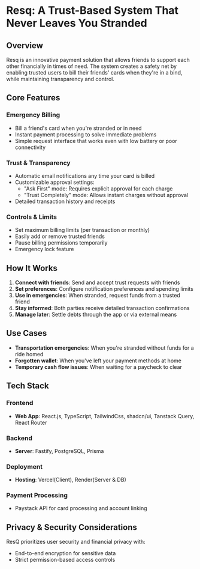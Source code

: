 # Resq: A Trust-Based System That Never Leaves You Stranded

## Overview
Resq is an innovative payment solution that allows friends to support each other financially in times of need. The system creates a safety net by enabling trusted users to bill their friends' cards when they're in a bind, while maintaining transparency and control.

## Core Features

### Emergency Billing
- Bill a friend's card when you're stranded or in need
- Instant payment processing to solve immediate problems
- Simple request interface that works even with low battery or poor connectivity

### Trust & Transparency
- Automatic email notifications any time your card is billed
- Customizable approval settings:
  - "Ask First" mode: Requires explicit approval for each charge
  - "Trust Completely" mode: Allows instant charges without approval
- Detailed transaction history and receipts

### Controls & Limits
- Set maximum billing limits (per transaction or monthly)
- Easily add or remove trusted friends
- Pause billing permissions temporarily
- Emergency lock feature

## How It Works

1. **Connect with friends**: Send and accept trust requests with friends
2. **Set preferences**: Configure notification preferences and spending limits
3. **Use in emergencies**: When stranded, request funds from a trusted friend
4. **Stay informed**: Both parties receive detailed transaction confirmations
5. **Manage later**: Settle debts through the app or via external means

## Use Cases

- **Transportation emergencies**: When you're stranded without funds for a ride homed
- **Forgotten wallet**: When you've left your payment methods at home
- **Temporary cash flow issues**: When waiting for a paycheck to clear

## Tech Stack

### Frontend
- **Web App**: React.js, TypeScript, TailwindCss, shadcn/ui, Tanstack Query, React Router

### Backend
- **Server**: Fastify, PostgreSQL, Prisma

### Deployment
- **Hosting**: Vercel(Client), Render(Server & DB)

### Payment Processing
- Paystack API for card processing and account linking

## Privacy & Security Considerations
ResQ prioritizes user security and financial privacy with:
- End-to-end encryption for sensitive data
- Strict permission-based access controls


